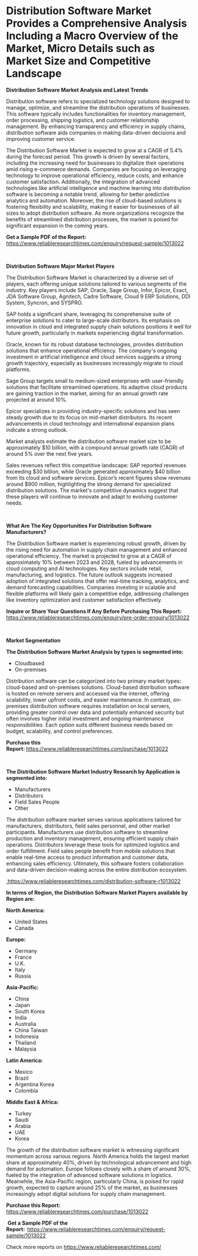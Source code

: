 <p><h1>Distribution Software Market Provides a Comprehensive Analysis Including a Macro Overview of the Market, Micro Details such as Market Size and Competitive Landscape</h1></p><p><strong>Distribution Software Market Analysis and Latest Trends</strong></p>
<p><p>Distribution software refers to specialized technology solutions designed to manage, optimize, and streamline the distribution operations of businesses. This software typically includes functionalities for inventory management, order processing, shipping logistics, and customer relationship management. By enhancing transparency and efficiency in supply chains, distribution software aids companies in making data-driven decisions and improving customer service.</p><p>The Distribution Software Market is expected to grow at a CAGR of 5.4% during the forecast period. This growth is driven by several factors, including the increasing need for businesses to digitalize their operations amid rising e-commerce demands. Companies are focusing on leveraging technology to improve operational efficiency, reduce costs, and enhance customer satisfaction. Additionally, the integration of advanced technologies like artificial intelligence and machine learning into distribution software is becoming a notable trend, allowing for better predictive analytics and automation. Moreover, the rise of cloud-based solutions is fostering flexibility and scalability, making it easier for businesses of all sizes to adopt distribution software. As more organizations recognize the benefits of streamlined distribution processes, the market is poised for significant expansion in the coming years.</p></p>
<p><strong>Get a Sample PDF of the Report:&nbsp;</strong> <a href="https://www.reliableresearchtimes.com/enquiry/request-sample/1013022?utm_campaign=2193&utm_medium=2&utm_source=Github&utm_content=ia&utm_term=06032025&utm_id=distribution-software">https://www.reliableresearchtimes.com/enquiry/request-sample/1013022</a></p>
<p>&nbsp;</p>
<p><strong>Distribution Software Major Market Players</strong></p>
<p><p>The Distribution Software Market is characterized by a diverse set of players, each offering unique solutions tailored to various segments of the industry. Key players include SAP, Oracle, Sage Group, Infor, Epicor, Exact, JDA Software Group, Agnitech, Cadre Software, Cloud 9 ERP Solutions, DDI System, Syncron, and SYSPRO. </p><p>SAP holds a significant share, leveraging its comprehensive suite of enterprise solutions to cater to large-scale distributors. Its emphasis on innovation in cloud and integrated supply chain solutions positions it well for future growth, particularly in markets experiencing digital transformation.</p><p>Oracle, known for its robust database technologies, provides distribution solutions that enhance operational efficiency. The company's ongoing investment in artificial intelligence and cloud services suggests a strong growth trajectory, especially as businesses increasingly migrate to cloud platforms.</p><p>Sage Group targets small to medium-sized enterprises with user-friendly solutions that facilitate streamlined operations. Its adaptive cloud products are gaining traction in the market, aiming for an annual growth rate projected at around 10%.</p><p>Epicor specializes in providing industry-specific solutions and has seen steady growth due to its focus on mid-market distributors. Its recent advancements in cloud technology and international expansion plans indicate a strong outlook.</p><p>Market analysts estimate the distribution software market size to be approximately $10 billion, with a compound annual growth rate (CAGR) of around 5% over the next five years.</p><p>Sales revenues reflect this competitive landscape: SAP reported revenues exceeding $30 billion, while Oracle generated approximately $40 billion from its cloud and software services. Epicor’s recent figures show revenues around $900 million, highlighting the strong demand for specialized distribution solutions. The market's competitive dynamics suggest that these players will continue to innovate and adapt to evolving customer needs.</p></p>
<p>&nbsp;</p>
<p><strong>What Are The Key Opportunities For Distribution Software Manufacturers?</strong></p>
<p><p>The Distribution Software market is experiencing robust growth, driven by the rising need for automation in supply chain management and enhanced operational efficiency. The market is projected to grow at a CAGR of approximately 10% between 2023 and 2028, fueled by advancements in cloud computing and AI technologies. Key sectors include retail, manufacturing, and logistics. The future outlook suggests increased adoption of integrated solutions that offer real-time tracking, analytics, and demand forecasting capabilities. Companies investing in scalable and flexible platforms will likely gain a competitive edge, addressing challenges like inventory optimization and customer satisfaction effectively.</p></p>
<p><strong>Inquire or Share Your Questions If Any Before Purchasing This Report:</strong> <a href="https://www.reliableresearchtimes.com/enquiry/pre-order-enquiry/1013022?utm_campaign=2193&utm_medium=2&utm_source=Github&utm_content=ia&utm_term=06032025&utm_id=distribution-software">https://www.reliableresearchtimes.com/enquiry/pre-order-enquiry/1013022</a></p>
<p>&nbsp;</p>
<p><strong>Market Segmentation</strong></p>
<p><strong>The Distribution Software Market Analysis by types is segmented into:</strong></p>
<p><ul><li>Cloudbased</li><li>On-premises</li></ul></p>
<p><p>Distribution software can be categorized into two primary market types: cloud-based and on-premises solutions. Cloud-based distribution software is hosted on remote servers and accessed via the internet, offering scalability, lower upfront costs, and easier maintenance. In contrast, on-premises distribution software requires installation on local servers, providing greater control over data and potentially enhanced security but often involves higher initial investment and ongoing maintenance responsibilities. Each option suits different business needs based on budget, scalability, and control preferences.</p></p>
<p><strong>Purchase this Report:&nbsp;</strong><a href="https://www.reliableresearchtimes.com/purchase/1013022?utm_campaign=2193&utm_medium=2&utm_source=Github&utm_content=ia&utm_term=06032025&utm_id=distribution-software">https://www.reliableresearchtimes.com/purchase/1013022</a></p>
<p>&nbsp;</p>
<p><strong>The Distribution Software Market Industry Research by Application is segmented into:</strong></p>
<p><ul><li>Manufacturers</li><li>Distributors</li><li>Field Sales People</li><li>Other</li></ul></p>
<p><p>The distribution software market serves various applications tailored for manufacturers, distributors, field sales personnel, and other market participants. Manufacturers use distribution software to streamline production and inventory management, ensuring efficient supply chain operations. Distributors leverage these tools for optimized logistics and order fulfillment. Field sales people benefit from mobile solutions that enable real-time access to product information and customer data, enhancing sales efficiency. Ultimately, this software fosters collaboration and data-driven decision-making across the entire distribution ecosystem.</p></p>
<p><a href="https://www.reliableresearchtimes.com/distribution-software-r1013022?utm_campaign=2193&utm_medium=2&utm_source=Github&utm_content=ia&utm_term=06032025&utm_id=distribution-software">&nbsp;https://www.reliableresearchtimes.com/distribution-software-r1013022</a></p>
<p><strong>In terms of Region, the Distribution Software Market Players available by Region are:</strong></p>
<p>
    <p> <strong> North America: </strong>
        <ul>
            <li>United States</li>
            <li>Canada</li>
        </ul>
        </p> 
    <p> <strong> Europe: </strong>
        <ul>
            <li>Germany</li>
            <li>France</li>
            <li>U.K.</li>
            <li>Italy</li>
            <li>Russia</li>
        </ul>
        </p> 
    <p> <strong> Asia-Pacific: </strong>
        <ul>
            <li>China</li>
            <li>Japan</li>
            <li>South Korea</li>
            <li>India</li>
            <li>Australia</li>
            <li>China Taiwan</li>
            <li>Indonesia</li>
            <li>Thailand</li>
            <li>Malaysia</li>
        </ul>
        </p> 
    <p> <strong> Latin America: </strong>
        <ul>
            <li>Mexico</li>
            <li>Brazil</li>
            <li>Argentina Korea</li>
            <li>Colombia</li>
        </ul>
        </p> 
    <p> <strong> Middle East & Africa: </strong>
        <ul>
            <li>Turkey</li>
            <li>Saudi</li>
            <li>Arabia</li>
            <li>UAE</li>
            <li>Korea</li>
        </ul>
    </p>
    </p>
<p><p>The growth of the distribution software market is witnessing significant momentum across various regions. North America holds the largest market share at approximately 40%, driven by technological advancement and high demand for automation. Europe follows closely with a share of around 30%, fueled by the integration of advanced software solutions in logistics. Meanwhile, the Asia-Pacific region, particularly China, is poised for rapid growth, expected to capture around 25% of the market, as businesses increasingly adopt digital solutions for supply chain management.</p></p>
<p><strong>Purchase this Report: </strong><a href="https://www.reliableresearchtimes.com/purchase/1013022?utm_campaign=2193&utm_medium=2&utm_source=Github&utm_content=ia&utm_term=06032025&utm_id=distribution-software">https://www.reliableresearchtimes.com/purchase/1013022</a></p>
<p>&nbsp;<strong>Get a Sample PDF of the Report:&nbsp;&nbsp;</strong><a href="https://www.reliableresearchtimes.com/enquiry/request-sample/1013022?utm_campaign=2193&utm_medium=2&utm_source=Github&utm_content=ia&utm_term=06032025&utm_id=distribution-software">https://www.reliableresearchtimes.com/enquiry/request-sample/1013022</a></p>
<p><strong></strong></p>
<p>Check more reports on <a href="https://www.reliableresearchtimes.com/?utm_campaign=2193&utm_medium=2&utm_source=Github&utm_content=ia&utm_term=06032025&utm_id=distribution-software">https://www.reliableresearchtimes.com/</a></p>